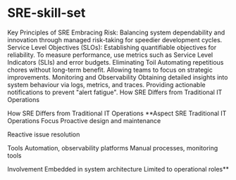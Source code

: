 # SRE-skill-set
Key Principles of SRE
Embracing Risk: Balancing system dependability and innovation through managed risk-taking for speedier development cycles.
Service Level Objectives (SLOs):
Establishing quantifiable objectives for reliability.
To measure performance, use metrics such as Service Level Indicators (SLIs) and error budgets.
Eliminating Toil
Automating repetitious chores without long-term benefit.
Allowing teams to focus on strategic improvements.
Monitoring and Observability
Obtaining detailed insights into system behaviour via logs, metrics, and traces.
Providing actionable notifications to prevent "alert fatigue".
How SRE Differs from Traditional IT Operations

How SRE Differs from Traditional IT Operations
**Aspect	SRE	Traditional IT Operations
Focus	Proactive design and maintenance

Reactive issue resolution

Tools	Automation, observability platforms	Manual processes, monitoring tools

Involvement	Embedded in system architecture	Limited to operational roles**


